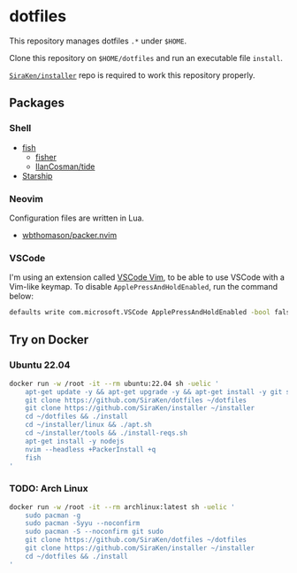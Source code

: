 # dotfiles

This repository manages dotfiles `.*` under `$HOME`.

Clone this repository on `$HOME/dotfiles` and run an executable file `install`.

[`SiraKen/installer`](https://github.com/SiraKen/installer) repo is required to work this repository properly.

## Packages

### Shell

- [fish](https://fishshell.com/)
  - [fisher](https://github.com/jorgebucaran/fisher)
  - [IlanCosman/tide](https://github.com/IlanCosman/tide)
- [Starship](https://starship.rs/)

### Neovim

Configuration files are written in Lua.

- [wbthomason/packer.nvim](https://github.com/wbthomason/packer.nvim)

### VSCode

I'm using an extension called [VSCode Vim](https://github.com/VSCodeVim/Vim), to be able to use VSCode with a Vim-like keymap.
To disable `ApplePressAndHoldEnabled`, run the command below:

```bash
defaults write com.microsoft.VSCode ApplePressAndHoldEnabled -bool false
```

## Try on Docker

### Ubuntu 22.04

```bash
docker run -w /root -it --rm ubuntu:22.04 sh -uelic '
    apt-get update -y && apt-get upgrade -y && apt-get install -y git sudo
    git clone https://github.com/SiraKen/dotfiles ~/dotfiles
    git clone https://github.com/SiraKen/installer ~/installer
    cd ~/dotfiles && ./install
    cd ~/installer/linux && ./apt.sh
    cd ~/installer/tools && ./install-reqs.sh
    apt-get install -y nodejs
    nvim --headless +PackerInstall +q
    fish
'
```

### TODO: Arch Linux

```bash
docker run -w /root -it --rm archlinux:latest sh -uelic '
    sudo pacman -g
    sudo pacman -Syyu --noconfirm
    sudo pacman -S --noconfirm git sudo
    git clone https://github.com/SiraKen/dotfiles ~/dotfiles
    git clone https://github.com/SiraKen/installer ~/installer
    cd ~/dotfiles && ./install
'
```
